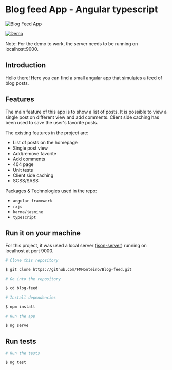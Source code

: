 # Blog feed App - Angular typescript

![Blog Feed App](./src/assets/gif.gif)

[![Demo](https://img.shields.io/badge/Go-to_the_app-red.svg?style=flat-square)](https://6256e2eeb065202dc6671de2--silly-custard-0bbae2.netlify.app/feed)

Note: For the demo to work, the server needs to be running on localhost:9000.

## Introduction

Hello there! Here you can find a small angular app that simulates a feed of blog posts.

## Features

The main feature of this app is to show a list of posts. It is possible to view a single post on different view and add comments. Client side caching has been used to save the user's favorite posts.

The existing features in the project are:

- List of posts on the homepage
- Single post view
- Add/remove favorite
- Add comments
- 404 page
- Unit tests
- Client side caching
- SCSS/SASS

Packages & Technologies used in the repo:

- `angular framework`
- `rxjs`
- `karma/jasmine`
- `typescript`

## Run it on your machine

For this project, it was used a local server ([json-server]) running on localhost at port 9000.

```sh
# Clone this repository

$ git clone https://github.com/FMMonteiro/Blog-feed.git

# Go into the repository

$ cd blog-feed

# Install dependencies

$ npm install

# Run the app

$ ng serve

```

## Run tests

```sh
# Run the tests

$ ng test
```

[json-server]: https://github.com/typicode/json-server
